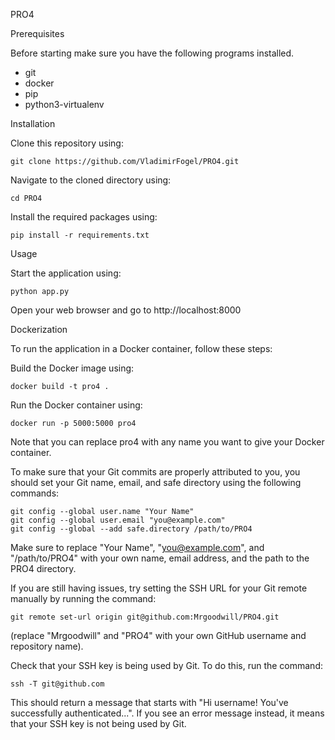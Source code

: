 PRO4

Prerequisites

Before starting make sure you have the following programs installed.
* git
* docker
* pip
* python3-virtualenv

Installation

Clone this repository using:
```
git clone https://github.com/VladimirFogel/PRO4.git
```
Navigate to the cloned directory using:
```
cd PRO4
```
Install the required packages using:
```
pip install -r requirements.txt
```
Usage

Start the application using:
```
python app.py
```
Open your web browser and go to http://localhost:8000

Dockerization

To run the application in a Docker container, follow these steps:

Build the Docker image using:
```
docker build -t pro4 .
```
Run the Docker container using:
```
docker run -p 5000:5000 pro4
```
Note that you can replace pro4 with any name you want to give your Docker container.

To make sure that your Git commits are properly attributed to you, you should set your Git name, email, and safe directory using the following commands:
```
git config --global user.name "Your Name"
git config --global user.email "you@example.com"
git config --global --add safe.directory /path/to/PRO4
```
Make sure to replace "Your Name", "you@example.com", and "/path/to/PRO4" with your own name, email address, and the path to the PRO4 directory.

If you are still having issues, try setting the SSH URL for your Git remote manually by running the command:
```
git remote set-url origin git@github.com:Mrgoodwill/PRO4.git 
```
(replace "Mrgoodwill" and "PRO4" with your own GitHub username and repository name).

Check that your SSH key is being used by Git. To do this, run the command:
```
ssh -T git@github.com
```
This should return a message that starts with
"Hi username! You've successfully authenticated...". If you see an error message instead, it means that your SSH key is not being used by Git.
